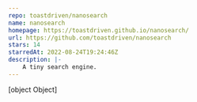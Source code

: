 ```yaml
---
repo: toastdriven/nanosearch
name: nanosearch
homepage: https://toastdriven.github.io/nanosearch/
url: https://github.com/toastdriven/nanosearch
stars: 14
starredAt: 2022-08-24T19:24:46Z
description: |-
    A tiny search engine.
---
```


[object Object]

